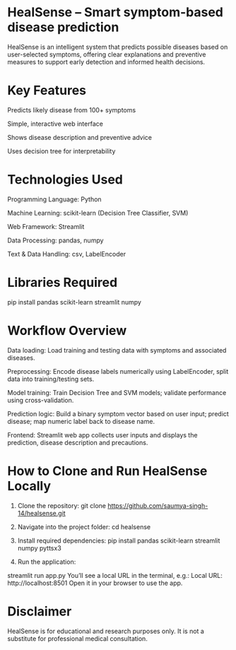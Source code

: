 # HealSense – Smart symptom-based disease prediction

HealSense is an intelligent system that predicts possible diseases based on user-selected symptoms, offering clear explanations and preventive measures to support early detection and informed health decisions.

# Key Features

Predicts likely disease from 100+ symptoms

Simple, interactive web interface

Shows disease description and preventive advice

Uses decision tree for interpretability

# Technologies Used

Programming Language: Python

Machine Learning: scikit-learn (Decision Tree Classifier, SVM)

Web Framework: Streamlit

Data Processing: pandas, numpy

Text & Data Handling: csv, LabelEncoder

# Libraries Required

pip install pandas scikit-learn streamlit numpy

# Workflow Overview

Data loading:
Load training and testing data with symptoms and associated diseases.

Preprocessing:
Encode disease labels numerically using LabelEncoder, split data into training/testing sets.

Model training:
Train Decision Tree and SVM models; validate performance using cross-validation.

Prediction logic:
Build a binary symptom vector based on user input; predict disease; map numeric label back to disease name.

Frontend:
Streamlit web app collects user inputs and displays the prediction, disease description and precautions.

# How to Clone and Run HealSense Locally

1. Clone the repository:
git clone https://github.com/saumya-singh-14/healsense.git

2. Navigate into the project folder:
cd healsense

3. Install required dependencies:
pip install pandas scikit-learn streamlit numpy pyttsx3

4. Run the application:

streamlit run app.py
You’ll see a local URL in the terminal, e.g.:
Local URL: http://localhost:8501
Open it in your browser to use the app.

# Disclaimer

HealSense is for educational and research purposes only. It is not a substitute for professional medical consultation.
